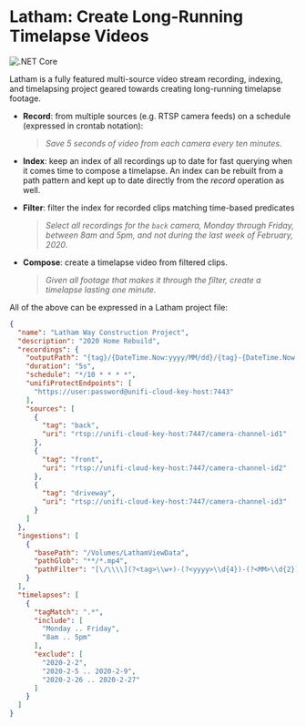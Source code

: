 
# Latham: Create Long-Running Timelapse Videos

![.NET Core](https://github.com/abock/latham/workflows/.NET%20Core/badge.svg)


Latham is a fully featured multi-source video stream recording, indexing, and
timelapsing project geared towards creating long-running timelapse footage.

* **Record**: from multiple sources (e.g. RTSP camera feeds) on a schedule
(expressed in crontab notation):
  > _Save 5 seconds of video from each camera every ten minutes._

* **Index**: keep an index of all recordings up to date for fast querying when
  it comes time to compose a timelapse. An index can be rebuilt from a path
  pattern and kept up to date directly from the _record_ operation as well.

* **Filter**: filter the index for recorded clips matching time-based predicates
  > _Select all recordings for the `back` camera, Monday through Friday, between
    8am and 5pm, and not during the last week of February, 2020_.

* **Compose**: create a timelapse video from filtered clips.
  > _Given all footage that makes it through the filter, create a timelapse
    lasting one minute._

All of the above can be expressed in a Latham project file:

```json
{
  "name": "Latham Way Construction Project",
  "description": "2020 Home Rebuild",
  "recordings": {
    "outputPath": "{tag}/{DateTime.Now:yyyy/MM/dd}/{tag}-{DateTime.Now:yyyy-MM-dd_HH.mm.sszzz}.mp4",
    "duration": "5s",
    "schedule": "*/10 * * * *",
    "unifiProtectEndpoints": [
      "https://user:password@unifi-cloud-key-host:7443"
    ],
    "sources": [
      {
        "tag": "back",
        "uri": "rtsp://unifi-cloud-key-host:7447/camera-channel-id1"
      },
      {
        "tag": "front",
        "uri": "rtsp://unifi-cloud-key-host:7447/camera-channel-id2"
      },
      {
        "tag": "driveway",
        "uri": "rtsp://unifi-cloud-key-host:7447/camera-channel-id3"
      }
    ]
  },
  "ingestions": [
    {
      "basePath": "/Volumes/LathamViewData",
      "pathGlob": "**/*.mp4",
      "pathFilter": "[\/\\\\](?<tag>\\w+)-(?<yyyy>\\d{4})-(?<MM>\\d{2})-(?<dd>\\d{2})_(?<HH>\\d{2}).(?<mm>\\d{2}).(?<ss>\\d{2})(?<z>[+-]\\d{4})?\\.mp4$"
    }
  ],
  "timelapses": [
    {
      "tagMatch": ".*",
      "include": [
        "Monday .. Friday",
        "8am .. 5pm"
      ],
      "exclude": [
        "2020-2-2",
        "2020-2-5 .. 2020-2-9",
        "2020-2-26 .. 2020-2-27"
      ]
    }
  ]
}
```